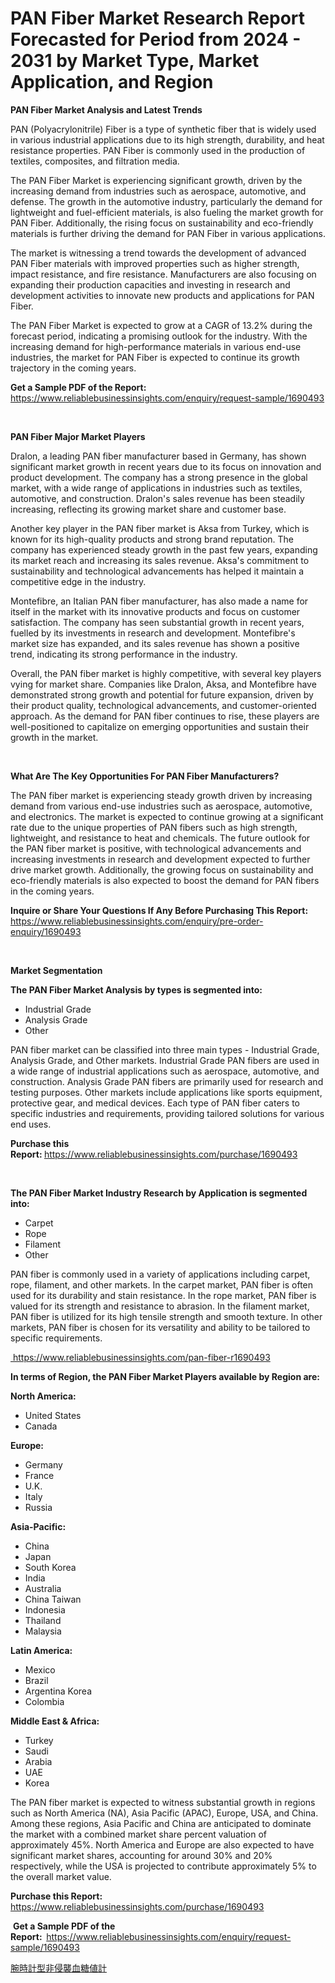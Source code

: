 <p><h1>PAN Fiber Market Research Report Forecasted for Period from 2024 -  2031 by Market Type, Market Application, and Region</h1></p><p><strong>PAN Fiber Market Analysis and Latest Trends</strong></p>
<p><p>PAN (Polyacrylonitrile) Fiber is a type of synthetic fiber that is widely used in various industrial applications due to its high strength, durability, and heat resistance properties. PAN Fiber is commonly used in the production of textiles, composites, and filtration media.</p><p>The PAN Fiber Market is experiencing significant growth, driven by the increasing demand from industries such as aerospace, automotive, and defense. The growth in the automotive industry, particularly the demand for lightweight and fuel-efficient materials, is also fueling the market growth for PAN Fiber. Additionally, the rising focus on sustainability and eco-friendly materials is further driving the demand for PAN Fiber in various applications.</p><p>The market is witnessing a trend towards the development of advanced PAN Fiber materials with improved properties such as higher strength, impact resistance, and fire resistance. Manufacturers are also focusing on expanding their production capacities and investing in research and development activities to innovate new products and applications for PAN Fiber.</p><p>The PAN Fiber Market is expected to grow at a CAGR of 13.2% during the forecast period, indicating a promising outlook for the industry. With the increasing demand for high-performance materials in various end-use industries, the market for PAN Fiber is expected to continue its growth trajectory in the coming years.</p></p>
<p><strong>Get a Sample PDF of the Report:&nbsp;</strong> <a href="https://www.reliablebusinessinsights.com/enquiry/request-sample/1690493">https://www.reliablebusinessinsights.com/enquiry/request-sample/1690493</a></p>
<p>&nbsp;</p>
<p><strong>PAN Fiber Major Market Players</strong></p>
<p><p>Dralon, a leading PAN fiber manufacturer based in Germany, has shown significant market growth in recent years due to its focus on innovation and product development. The company has a strong presence in the global market, with a wide range of applications in industries such as textiles, automotive, and construction. Dralon's sales revenue has been steadily increasing, reflecting its growing market share and customer base.</p><p>Another key player in the PAN fiber market is Aksa from Turkey, which is known for its high-quality products and strong brand reputation. The company has experienced steady growth in the past few years, expanding its market reach and increasing its sales revenue. Aksa's commitment to sustainability and technological advancements has helped it maintain a competitive edge in the industry.</p><p>Montefibre, an Italian PAN fiber manufacturer, has also made a name for itself in the market with its innovative products and focus on customer satisfaction. The company has seen substantial growth in recent years, fuelled by its investments in research and development. Montefibre's market size has expanded, and its sales revenue has shown a positive trend, indicating its strong performance in the industry.</p><p>Overall, the PAN fiber market is highly competitive, with several key players vying for market share. Companies like Dralon, Aksa, and Montefibre have demonstrated strong growth and potential for future expansion, driven by their product quality, technological advancements, and customer-oriented approach. As the demand for PAN fiber continues to rise, these players are well-positioned to capitalize on emerging opportunities and sustain their growth in the market.</p></p>
<p>&nbsp;</p>
<p><strong>What Are The Key Opportunities For PAN Fiber Manufacturers?</strong></p>
<p><p>The PAN fiber market is experiencing steady growth driven by increasing demand from various end-use industries such as aerospace, automotive, and electronics. The market is expected to continue growing at a significant rate due to the unique properties of PAN fibers such as high strength, lightweight, and resistance to heat and chemicals. The future outlook for the PAN fiber market is positive, with technological advancements and increasing investments in research and development expected to further drive market growth. Additionally, the growing focus on sustainability and eco-friendly materials is also expected to boost the demand for PAN fibers in the coming years.</p></p>
<p><strong>Inquire or Share Your Questions If Any Before Purchasing This Report:</strong> <a href="https://www.reliablebusinessinsights.com/enquiry/pre-order-enquiry/1690493">https://www.reliablebusinessinsights.com/enquiry/pre-order-enquiry/1690493</a></p>
<p>&nbsp;</p>
<p><strong>Market Segmentation</strong></p>
<p><strong>The PAN Fiber Market Analysis by types is segmented into:</strong></p>
<p><ul><li>Industrial Grade</li><li>Analysis Grade</li><li>Other</li></ul></p>
<p><p>PAN fiber market can be classified into three main types - Industrial Grade, Analysis Grade, and Other markets. Industrial Grade PAN fibers are used in a wide range of industrial applications such as aerospace, automotive, and construction. Analysis Grade PAN fibers are primarily used for research and testing purposes. Other markets include applications like sports equipment, protective gear, and medical devices. Each type of PAN fiber caters to specific industries and requirements, providing tailored solutions for various end uses.</p></p>
<p><strong>Purchase this Report:&nbsp;</strong><a href="https://www.reliablebusinessinsights.com/purchase/1690493">https://www.reliablebusinessinsights.com/purchase/1690493</a></p>
<p>&nbsp;</p>
<p><strong>The PAN Fiber Market Industry Research by Application is segmented into:</strong></p>
<p><ul><li>Carpet</li><li>Rope</li><li>Filament</li><li>Other</li></ul></p>
<p><p>PAN fiber is commonly used in a variety of applications including carpet, rope, filament, and other markets. In the carpet market, PAN fiber is often used for its durability and stain resistance. In the rope market, PAN fiber is valued for its strength and resistance to abrasion. In the filament market, PAN fiber is utilized for its high tensile strength and smooth texture. In other markets, PAN fiber is chosen for its versatility and ability to be tailored to specific requirements.</p></p>
<p><a href="https://www.reliablebusinessinsights.com/pan-fiber-r1690493">&nbsp;https://www.reliablebusinessinsights.com/pan-fiber-r1690493</a></p>
<p><strong>In terms of Region, the PAN Fiber Market Players available by Region are:</strong></p>
<p>
    <p> <strong> North America: </strong>
        <ul>
            <li>United States</li>
            <li>Canada</li>
        </ul>
        </p> 
    <p> <strong> Europe: </strong>
        <ul>
            <li>Germany</li>
            <li>France</li>
            <li>U.K.</li>
            <li>Italy</li>
            <li>Russia</li>
        </ul>
        </p> 
    <p> <strong> Asia-Pacific: </strong>
        <ul>
            <li>China</li>
            <li>Japan</li>
            <li>South Korea</li>
            <li>India</li>
            <li>Australia</li>
            <li>China Taiwan</li>
            <li>Indonesia</li>
            <li>Thailand</li>
            <li>Malaysia</li>
        </ul>
        </p> 
    <p> <strong> Latin America: </strong>
        <ul>
            <li>Mexico</li>
            <li>Brazil</li>
            <li>Argentina Korea</li>
            <li>Colombia</li>
        </ul>
        </p> 
    <p> <strong> Middle East & Africa: </strong>
        <ul>
            <li>Turkey</li>
            <li>Saudi</li>
            <li>Arabia</li>
            <li>UAE</li>
            <li>Korea</li>
        </ul>
    </p>
    </p>
<p><p>The PAN fiber market is expected to witness substantial growth in regions such as North America (NA), Asia Pacific (APAC), Europe, USA, and China. Among these regions, Asia Pacific and China are anticipated to dominate the market with a combined market share percent valuation of approximately 45%. North America and Europe are also expected to have significant market shares, accounting for around 30% and 20% respectively, while the USA is projected to contribute approximately 5% to the overall market value.</p></p>
<p><strong>Purchase this Report: </strong><a href="https://www.reliablebusinessinsights.com/purchase/1690493">https://www.reliablebusinessinsights.com/purchase/1690493</a></p>
<p>&nbsp;<strong>Get a Sample PDF of the Report:&nbsp;&nbsp;</strong><a href="https://www.reliablebusinessinsights.com/enquiry/request-sample/1690493">https://www.reliablebusinessinsights.com/enquiry/request-sample/1690493</a></p>
<p><strong></strong></p>
<p><p><a href="https://medium.com/@bl2501989/%E8%85%95%E6%99%82%E8%A8%88%E5%9E%8B%E9%9D%9E%E4%BE%B5%E8%A5%B2%E3%82%B0%E3%83%AB%E3%82%B3%E3%83%BC%E3%82%B9%E3%83%A1%E3%83%BC%E3%82%BF%E3%83%BC%E5%B8%82%E5%A0%B4%E3%81%AF-%E5%B8%82%E5%A0%B4%E3%82%B7%E3%82%A7%E3%82%A2-%E5%B8%82%E5%A0%B4%E3%83%88%E3%83%AC%E3%83%B3%E3%83%89-%E5%B8%82%E5%A0%B4%E6%88%90%E9%95%B7%E3%81%AB%E9%96%A2%E3%81%99%E3%82%8B%E6%83%85%E5%A0%B1%E3%82%92%E6%8F%90%E4%BE%9B%E3%81%97%E3%81%BE%E3%81%99-f9c41d98fffa">腕時計型非侵襲血糖値計</a></p></p>